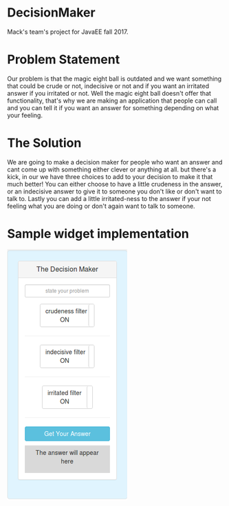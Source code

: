 # DecisionMaker
Mack's team's project for JavaEE fall 2017.

# Problem Statement

Our problem is that the magic eight ball is outdated and we want something that could be crude or not, indecisive or not
and if you want an irritated answer if you irritated or not. Well the magic eight ball doesn't offer that functionality, that's why 
we are making an application that people can call and you can tell it if you want an answer for something depending on what your feeling.

# The Solution

We are going to make a decision maker for people who want an answer and cant come up with something either clever or anything at all.
but there's a kick, in our we have three choices to add to your decision to make it that much better! You can either choose to have a little 
crudeness in the answer, or an indecisive answer to give it to someone you don't like or don't want to talk to. Lastly you can add a little
 irritated-ness to the answer if your not feeling what you are doing or don't again want to talk to someone.
 
# Sample widget implementation  
![alt text](https://github.com/MadJavaEntFall2017/DecisionMaker/blob/master/images/widget.png "Sample Widget")

